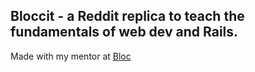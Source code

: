 ## Bloccit - a Reddit replica to teach the fundamentals of web dev and Rails.

Made with my mentor at [Bloc](http://bloc.io)